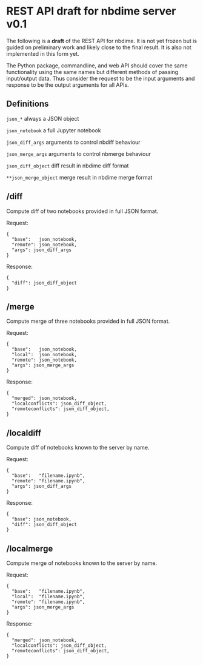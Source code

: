 # REST API draft for nbdime server v0.1

The following is a **draft** of the REST API for nbdime. It is not yet frozen
but is guided on preliminary work and likely close to the final
result. It is also not implemented in this form yet.

The Python package, commandline, and web API should cover the same
functionality using the same names but different methods of passing
input/output data.  Thus consider the request to be the input
arguments and response to be the output arguments for all APIs.


## Definitions

`json_*` always a JSON object

`json_notebook` a full Jupyter notebook

`json_diff_args` arguments to control nbdiff behaviour

`json_merge_args` arguments to control nbmerge behaviour

`json_diff_object` diff result in nbdime diff format

`**json_merge_object` merge result in nbdime merge format


## /diff

Compute diff of two notebooks provided in full JSON format.

Request:

    {
      "base":   json_notebook,
      "remote": json_notebook,
      "args": json_diff_args
    }

Response:

    {
      "diff": json_diff_object
    }


## /merge

Compute merge of three notebooks provided in full JSON format.

Request:

    {
      "base":   json_notebook,
      "local":  json_notebook,
      "remote": json_notebook,
      "args": json_merge_args
    }

Response:

    {
      "merged": json_notebook,
      "localconflicts": json_diff_object,
      "remoteconflicts": json_diff_object,
    }


## /localdiff

Compute diff of notebooks known to the server by name.

Request:

    {
      "base":   "filename.ipynb",
      "remote": "filename.ipynb",
      "args": json_diff_args
    }

Response:

    {
      "base": json_notebook,
      "diff": json_diff_object
    }


## /localmerge

Compute merge of notebooks known to the server by name.

Request:

    {
      "base":   "filename.ipynb",
      "local":  "filename.ipynb",
      "remote": "filename.ipynb",
      "args": json_merge_args
    }

Response:

    {
      "merged": json_notebook,
      "localconflicts": json_diff_object,
      "remoteconflicts": json_diff_object,
    }
